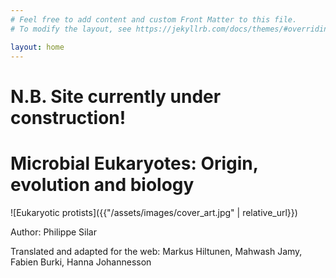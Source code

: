 ```yaml
---
# Feel free to add content and custom Front Matter to this file.
# To modify the layout, see https://jekyllrb.com/docs/themes/#overriding-theme-defaults

layout: home
---
```

# N.B. Site currently under construction!

# Microbial Eukaryotes: Origin, evolution and biology

![Eukaryotic protists]({{"/assets/images/cover_art.jpg" | relative_url}})

Author: Philippe Silar

Translated and adapted for the web: Markus Hiltunen, Mahwash Jamy, Fabien Burki, Hanna Johannesson
